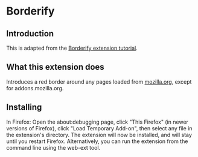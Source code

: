 # Borderify

## Introduction

This is adapted from the [Borderify extension tutorial](https://developer.mozilla.org/en-US/docs/Mozilla/Add-ons/WebExtensions/Your_first_WebExtension).

## What this extension does

Introduces a red border around any pages loaded from [mozilla.org](https://www.mozilla.org/en-US/), except for addons.mozilla.org.

## Installing

In Firefox: Open the about:debugging page, click "This Firefox" (in newer versions of Firefox), click "Load Temporary Add-on", then select any file in the extension's directory. The extension will now be installed, and will stay until you restart Firefox. Alternatively, you can run the extension from the command line using the web-ext tool.
